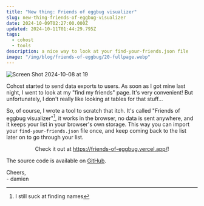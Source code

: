 ```yaml
---
title: "New thing: Friends of eggbug visualizer"
slug: new-thing-friends-of-eggbug-visualizer
date: 2024-10-09T02:27:00.000Z
updated: 2024-10-11T01:44:29.795Z
tags:
  - cohost
  - tools
description: a nice way to look at your find-your-friends.json file
image: "/img/blog/friends-of-eggbug/20-fullpage.webp"
---
```


![Screen Shot 2024-10-08 at 19](/img/blog/friends-of-eggbug/20-fullpage.webp)

Cohost started to send data exports to users. As soon as I got mine last night, I went to look at my "find my friends" page. It's very convenient! But unfortunately, I don't really like looking at tables for that stuff...

So, of course, I wrote a tool to scratch that itch. It's called "Friends of eggbug visualizer"[^1], it works in the browser, no data is sent anywhere, and it keeps your list in your browser's own storage. This way you can import your `find-your-friends.json` file once, and keep coming back to the list later on to go through your list.

<center>Check it out at <a href="https://friends-of-eggbug.vercel.app/">https://friends-of-eggbug.vercel.app/</a>!</center>

The source code is available on [GitHub](https://github.com/eramdam/friends-of-eggbug/).

Cheers,  
\- damien

[^1]: I still suck at finding names
